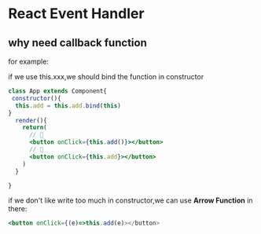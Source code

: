 # React Event Handler

## why need callback function

for example:

if we use this.xxx,we should bind the function in constructor

```jsx
class App extends Component{
 constructor(){
  this.add = this.add.bind(this)
}
  render(){
    return(
      // 🙅
      <button onClick={this.add()}></button>
      // 🙆
      <button onClick={this.add}></button>
    )
  }

}

```

if we don't like write too much in constructor,we can use **Arrow Function** in there:

```jsx
<button onClick={(e)=>this.add(e)></button>
```




